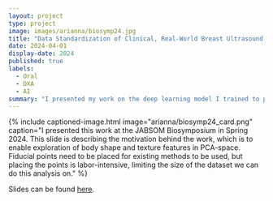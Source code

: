 ```yaml
---
layout: project
type: project
image: images/arianna/biosymp24.jpg
title: "Data Standardization of Clinical, Real-World Breast Ultrasound Imaging Data"
date: 2024-04-01
display-date: 2024
published: true
labels:
  - Oral
  - DXA
  - AI
summary: "I presented my work on the deep learning model I trained to place fiducial points on total-body DXA scans at the Biomedical Sciences & Health Disparities Symposium in Honolulu."
---
```

{% include captioned-image.html image="arianna/biosymp24_card.png" caption="I presented this work at the JABSOM Biosymposium in Spring 2024. This slide is describing the motivation behind the work, which is to enable exploration of body shape and texture features in PCA-space. Fiducial points need to be placed for existing methods to be used, but placing the points is labor-intensive, limiting the size of the dataset we can do this analysis on." %}
 
Slides can be found <a href = "../resources/biosymp24_slides_ab.pdf">here</a>. <br/>
